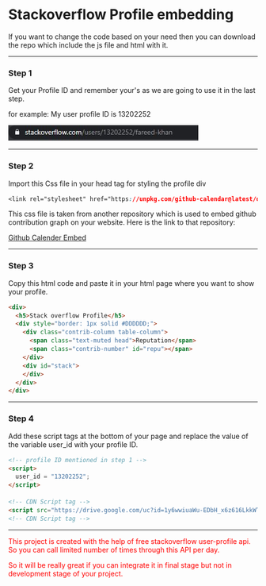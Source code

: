 <h1>Stackoverflow Profile embedding</h1>

<p>If you want to change the code based on your need then you can download the repo which include the js file and html with it.</p>
<hr>

<h3>Step 1</h3>
<p>Get your Profile ID and remember your's as we are going to use it in the last step.</p>
<p>for example: My user profile ID is 13202252</p>
<img src="image1.jpg" alt="">

<hr>

<h3>Step 2</h3>
<p>Import this Css file in your head tag for styling the profile div</p>

```css
<link rel="stylesheet" href="https://unpkg.com/github-calendar@latest/dist/github-calendar-responsive.css" />
```
<p>This css file is taken from another repository which is used to embed github contribution graph on your website. Here is
  the link to that repository:

  [Github Calender Embed](https://github.com/Bloggify/github-calendar)

</p>

<hr>

<h3>Step 3</h3>
<p>Copy this html code and paste it in your html page where you want to show your profile.</p>


```html
<div>
  <h5>Stack overflow Profile</h5>
  <div style="border: 1px solid #DDDDDD;">
    <div class="contrib-column table-column">
      <span class="text-muted head">Reputation</span>
      <span class="contrib-number" id="repu"></span>
    </div>
    <div id="stack">
    </div>
  </div>
</div>
```

<hr>

<h3>Step 4</h3>
<p>Add these script tags at the bottom of your page and replace the value of the variable user_id  with your profile ID.</p>

```html
<!-- profile ID mentioned in step 1 -->
<script>
  user_id = "13202252";
</script>

<!-- CDN Script tag -->
<script src="https://drive.google.com/uc?id=1y6wwiuaWu-EDbH_x6z616LkkWTA1_LN1"></script>
<!-- CDN Script tag -->
```
<hr>
<p style="color: red;">This project is created with the help of free stackoverflow user-profile api. So you can call limited number of times through this API per day.</p>

<p style="color: red;">So it will be really great if you can integrate it in final stage but not in development stage of your project.</p>
